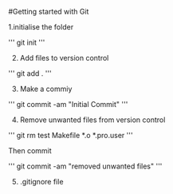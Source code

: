 #Getting started with Git

1.initialise the folder 


'''
git init
'''

2. Add files to version control

'''
git add .
'''

3. Make a commiy

'''
git commit -am "Initial Commit"
'''

4. Remove unwanted files from version control

'''
git rm test Makefile *.o *.pro.user
'''


Then commit

'''
git commit -am "removed unwanted files"
'''

5. .gitignore file
